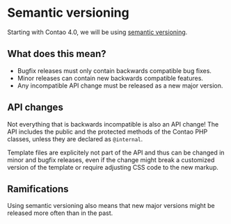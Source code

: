 # Semantic versioning

Starting with Contao 4.0, we will be using [semantic versioning][1].

## What does this mean?

 * Bugfix releases must only contain backwards compatible bug fixes.
 * Minor releases can contain new backwards compatible features.
 * Any incompatible API change must be released as a new major version.

## API changes

Not everything that is backwards incompatible is also an API change! The API
includes the public and the protected methods of the Contao PHP classes, unless
they are declared as `@internal`.

Template files are explicitely not part of the API and thus can be changed in
minor and bugfix releases, even if the change might break a customized version
of the template or require adjusting CSS code to the new markup.

## Ramifications

Using semantic versioning also means that new major versions might be released
more often than in the past.

[1]: https://semver.org
